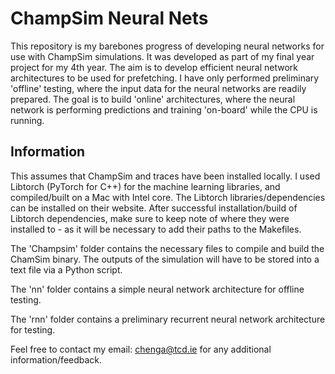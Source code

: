 # ChampSim Neural Nets

This repository is my barebones progress of developing neural networks for use with ChampSim simulations. It was developed as part of my final year project for my 4th year. The aim is to develop efficient neural network architectures to be used for prefetching. I have only performed preliminary 'offline' testing, where the input data for the neural networks are readily prepared. The goal is to build 'online' architectures, where the neural network is performing predictions and training 'on-board' while the CPU is running. 


## Information
This assumes that ChampSim and traces have been installed locally.
I used Libtorch (PyTorch for C++) for the machine learning libraries, and compiled/built on a Mac with Intel core. The Libtorch libraries/dependencies can be installed on their website. 
After successful installation/build of Libtorch dependencies, make sure to keep note of where they were installed to - as it will be necessary to add their paths to the Makefiles.

The 'Champsim' folder contains the necessary files to compile and build the ChamSim binary. The outputs of the simulation will have to be stored into a text file via a Python script.

The 'nn' folder contains a simple neural network architecture for offline testing.

The 'rnn' folder contains a preliminary recurrent neural network architecture for testing.


Feel free to contact my email: chenga@tcd.ie for any additional information/feedback.
